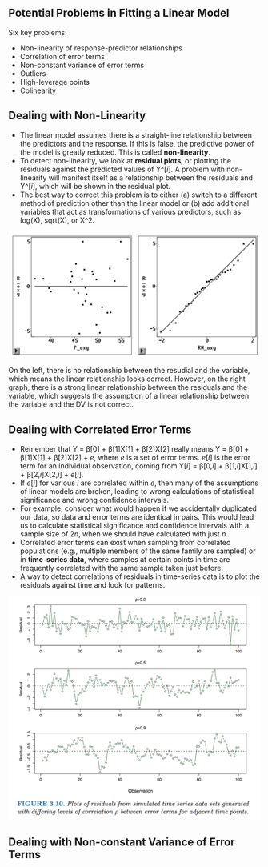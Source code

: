 ## Potential Problems in Fitting a Linear Model

Six key problems:

* Non-linearity of response-predictor relationships
* Correlation of error terms
* Non-constant variance of error terms
* Outliers
* High-leverage points
* Colinearity


## Dealing with Non-Linearity

* The linear model assumes there is a straight-line relationship between the predictors and the response.  If this is false, the predictive power of the model is greatly reduced.  This is called **non-linearity**.
* To detect non-linearity, we look at **residual plots**, or plotting the residuals against the predicted values of Y^[*i*].  A problem with non-linearity will manifest itself as a relationship between the residuals and Y^[*i*], which will be shown in the residual plot.
* The best way to correct this problem is to either (a) switch to a different method of prediction other than the linear model or (b) add additional variables that act as transformations of various predictors, such as log(X), sqrt(X), or X^2.

![](../images/residual-plots.png)

On the left, there is no relationship between the resudial and the variable, which means the linear relationship looks correct.  However, on the right graph, there is a strong linear relationship between the residuals and the variable, which suggests the assumption of a linear relationship between the variable and the DV is not correct.


## Dealing with Correlated Error Terms

* Remember that Y = β[0] + β[1]X[1] + β[2]X[2] really means Y = β[0] + β[1]X[1] + β[2]X[2] + *e*, where *e* is a set of error terms.  *e*[*i*] is the error term for an individual observation, coming from Y[*i*] = β[0,*i*] + β[1,*i*]X[1,*i*] + β[2,*i*]X[2,*i*] + *e*[*i*].
* If *e*[*i*] for various *i* are correlated within *e*, then many of the assumptions of linear models are broken, leading to wrong calculations of statistical significance and wrong confidence intervals.
* For example, consider what would happen if we accidentally duplicated our data, so data and error terms are identical in pairs.  This would lead us to calculate statistical significance and confidence intervals with a sample size of 2*n*, when we should have calculated with just *n*.
* Correlated error terms can exist when sampling from correlated populations (e.g., multiple members of the same family are sampled) or in **time-series data**, where samples at certain points in time are frequently correlated with the same sample taken just before.
* A way to detect correlations of residuals in time-series data is to plot the residuals against time and look for patterns.

![](../images/errors-over-time.png)


## Dealing with Non-constant Variance of Error Terms
